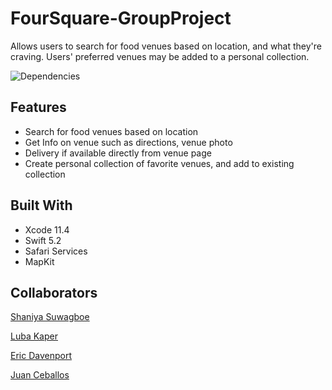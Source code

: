 # FourSquare-GroupProject
Allows users to search for food venues based on location, and what they're craving. Users' preferred venues may be added to a personal collection.

![Dependencies](https://img.shields.io/librariesio/github.com/Juan-Ceballos/FourSquare-GroupProject?style=plastic)

## Features

* Search for food venues based on location
* Get Info on venue such as directions, venue photo
* Delivery if available directly from venue page
* Create personal collection of favorite venues, and add to existing collection

## Built With

* Xcode 11.4
* Swift 5.2
* Safari Services
* MapKit

## Collaborators
[Shaniya Suwagboe](https://github.com/suwagboe)

[Luba Kaper](https://github.com/LubaKaper)

[Eric Davenport](https://github.com/EricDavenport)

[Juan Ceballos](https://github.com/Juan-Ceballos)
